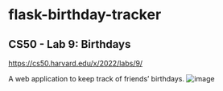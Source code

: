 # flask-birthday-tracker
## CS50 - Lab 9: Birthdays
https://cs50.harvard.edu/x/2022/labs/9/

A web application to keep track of friends’ birthdays.
![image](https://user-images.githubusercontent.com/24466959/209738405-2271a28f-620c-4f76-a2d8-4cbac6e4e5a1.png)


